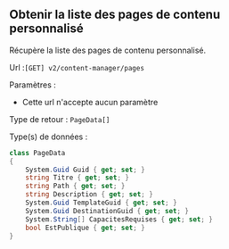 ## <span id='liste'>Obtenir la liste des pages de contenu personnalisé</span>

Récupère la liste des pages de contenu personnalisé.

Url :`[GET] v2/content-manager/pages`

Paramètres : 

- Cette url n'accepte aucun paramètre

Type de retour : `PageData[]`

Type(s) de données :

```csharp
class PageData
{
	System.Guid Guid { get; set; }
	string Titre { get; set; }
	string Path { get; set; }
	string Description { get; set; }
	System.Guid TemplateGuid { get; set; }
	System.Guid DestinationGuid { get; set; }
	System.String[] CapacitesRequises { get; set; }
	bool EstPublique { get; set; }
}

```
